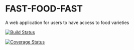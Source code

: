 # FAST-FOOD-FAST

A web application for users to have access to food varieties


[![Build Status](https://travis-ci.com/darothub/fast-food-fast.svg?branch=develop)](https://travis-ci.com/darothub/fast-food-fast)


[![Coverage Status](https://coveralls.io/repos/github/darothub/fast-food-fast/badge.svg?branch=develop)](https://coveralls.io/github/darothub/fast-food-fast?branch=develop)


